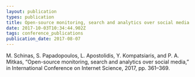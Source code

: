 ```yaml
---
layout: publication
types: publication
title: Open-source monitoring, search and analytics over social media
date: 2017-10-03T10:34:44.902Z
tags: conference_publications
publication_date: 2017-08-07
---
```

<!--StartFragment-->

M. Schinas, S. Papadopoulos, L. Apostolidis, Y. Kompatsiaris, and P. A. Mitkas, “Open-source monitoring, search and analytics over social media,” in International Conference on Internet Science, 2017, pp. 361–369.

<!--EndFragment-->